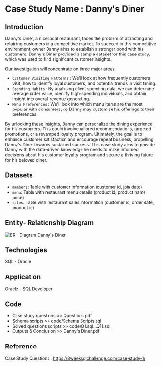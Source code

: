 # Case Study Name : Danny's Diner


## Introduction
Danny's Diner, a nice local restaurant, faces the problem of attracting and retaining customers in a competitive market. To succeed in this competitive environment, owner Danny aims to establish a stronger bond with his customers. Danny's Diner provided a sample dataset for this case study, which was used to find significant customer insights.

Our investigation will concentrate on three major areas:

* `Customer Visiting Patterns` : We'll look at how frequently customers visit, how to identify loyal customers, and potential trends in visit timing.
* `Spending Habits` : By analysing client spending data, we can determine average order value, identify high-spending individuals, and obtain insight into overall revenue generating.
* `Menu Preferences` : We'll look into which menu items are the most popular with consumers, so Danny may customise his offerings to their preferences.

By unlocking these insights, Danny can personalize the dining experience for his customers. This could involve tailored recommendations, targeted promotions, or a revamped loyalty program. Ultimately, the goal is to enhance customer satisfaction and encourage repeat business, propelling Danny's Diner towards sustained success. This case study aims to provide Danny with the data-driven knowledge he needs to make informed decisions about his customer loyalty program and secure a thriving future for his beloved diner.

## Datasets
* `members`: Table with customer information (customer id, join date)
* `menu`: Table with restaurant menu details (product id, product name, price)
* `sales`: Table with restaurant sales information (customer id, order date, product id)


## Entity- Relationship Diagram
![ER - Diagram Danny's Diner](https://github.com/user-attachments/assets/0658cbd4-e71f-4ed3-8583-196759aae261)



## Technologies
SQL - Oracle


## Application
Oracle - SQL Developer


## Code
- Case study questions >> Questions.pdf
- Schema scripts >> code/Schema Scripts.sql
- Solved questions scripts >> code/Q1.sql...Q11.sql
- Outputs & Conclusion >> Danny's Diner.pdf


## Reference
Case Study Questions : https://8weeksqlchallenge.com/case-study-1/
